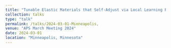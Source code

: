 ```yaml
---
title: "Tunable Elastic Materials that Self-Adjust via Local Learning Rules"
collection: talks
type: "talk"
permalink: /talks/2024-03-01-Minneapolis,
venue: "APS March Meeting 2024"
date: 2024-03-01
location: "Minneapolis, Minnesota"
---
```

